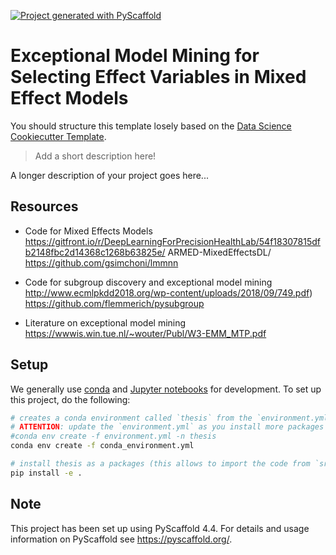 <!-- These are examples of badges you might want to add to your README:
     please update the URLs accordingly

[![Built Status](https://api.cirrus-ci.com/github/<USER>/thesis.svg?branch=main)](https://cirrus-ci.com/github/<USER>/thesis)
[![ReadTheDocs](https://readthedocs.org/projects/thesis/badge/?version=latest)](https://thesis.readthedocs.io/en/stable/)
[![Coveralls](https://img.shields.io/coveralls/github/<USER>/thesis/main.svg)](https://coveralls.io/r/<USER>/thesis)
[![PyPI-Server](https://img.shields.io/pypi/v/thesis.svg)](https://pypi.org/project/thesis/)
[![Conda-Forge](https://img.shields.io/conda/vn/conda-forge/thesis.svg)](https://anaconda.org/conda-forge/thesis)
[![Monthly Downloads](https://pepy.tech/badge/thesis/month)](https://pepy.tech/project/thesis)
[![Twitter](https://img.shields.io/twitter/url/http/shields.io.svg?style=social&label=Twitter)](https://twitter.com/thesis)
-->

[![Project generated with PyScaffold](https://img.shields.io/badge/-PyScaffold-005CA0?logo=pyscaffold)](https://pyscaffold.org/)

# Exceptional Model Mining for Selecting Effect Variables in Mixed Effect Models

You should structure this template losely based on the [Data Science Cookiecutter Template](https://drivendata.github.io/cookiecutter-data-science/).

> Add a short description here!

A longer description of your project goes here...

## Resources

- Code for Mixed Effects Models
     https://gitfront.io/r/DeepLearningForPrecisionHealthLab/54f18307815dfb2148fbc2d14368c1268b63825e/       ARMED-MixedEffectsDL/
     https://github.com/gsimchoni/lmmnn

- Code for subgroup discovery and exceptional model mining
     http://www.ecmlpkdd2018.org/wp-content/uploads/2018/09/749.pdf)
     https://github.com/flemmerich/pysubgroup

- Literature on exceptional model mining
     https://wwwis.win.tue.nl/~wouter/Publ/W3-EMM_MTP.pdf

## Setup

We generally use [conda](https://docs.conda.io/en/latest/miniconda.html) and [Jupyter notebooks](https://jupyter.org/) for development.
To set up this project, do the following:

```bash
# creates a conda environment called `thesis` from the `environment.yml` file
# ATTENTION: update the `environment.yml` as you install more packages
#conda env create -f environment.yml -n thesis
conda env create -f conda_environment.yml

# install thesis as a packages (this allows to import the code from `src` as a package called `thesis`)
pip install -e .
```

<!-- pyscaffold-notes -->

## Note

This project has been set up using PyScaffold 4.4. For details and usage
information on PyScaffold see https://pyscaffold.org/.
